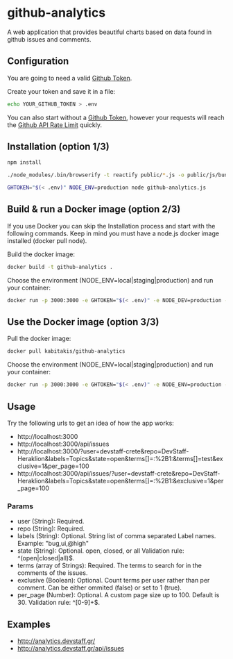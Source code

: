 # github-analytics
A web application that provides beautiful charts based on data found in github issues and comments.

## Configuration
You are going to need a valid [Github Token](https://help.github.com/articles/creating-an-access-token-for-command-line-use/).

Create your token and save it in a file:
```bash
echo YOUR_GITHUB_TOKEN > .env
```
You can also start without a [Github Token](https://help.github.com/articles/creating-an-access-token-for-command-line-use/), however your requests will reach the [Github API Rate Limit](https://developer.github.com/v3/#rate-limiting) quickly.

## Installation (option 1/3)
```bash
npm install
```
```bash
./node_modules/.bin/browserify -t reactify public/*.js -o public/js/bundle.js
```
```bash
GHTOKEN="$(< .env)" NODE_ENV=production node github-analytics.js
```

## Build & run a Docker image (option 2/3)
If you use Docker you can skip the Installation process and start with the following commands. Keep in mind you must have a node.js docker image installed (docker pull node).

Build the docker image:
```bash
docker build -t github-analytics .
```
Choose the environment (NODE_ENV=local|staging|production) and run your container:
```bash
docker run -p 3000:3000 -e GHTOKEN="$(< .env)" -e NODE_DEV=production --name analytics01 -t github-analytics
```

## Use the Docker image (option 3/3)
Pull the docker image:
```bash
docker pull kabitakis/github-analytics
```
Choose the environment (NODE_ENV=local|staging|production) and run your container:
```bash
docker run -p 3000:3000 -e GHTOKEN="$(< .env)" -e NODE_ENV=production --name analytics01 -t kabitakis/github-analytics
```

## Usage
Try the following urls to get an idea of how the app works:
* http://localhost:3000
* http://localhost:3000/api/issues
* http://localhost:3000/?user=devstaff-crete&repo=DevStaff-Heraklion&labels=Topics&state=open&terms[]=:%2B1:&terms[]=test&exclusive=1&per_page=100
* http://localhost:3000/api/issues/?user=devstaff-crete&repo=DevStaff-Heraklion&labels=Topics&state=open&terms[]=:%2B1:&exclusive=1&per_page=100

### Params
* user (String): Required.
* repo (String): Required.
* labels (String): Optional. String list of comma separated Label names. Example: "bug,ui,@high"
* state (String): Optional. open, closed, or all Validation rule: ^(open|closed|all)$.
* terms (array of Strings): Required. The terms to search for in the comments of the issues.
* exclusive (Boolean): Optional. Count terms per user rather than per comment. Can be either ommited (false) or set to 1 (true).
* per_page (Number): Optional. A custom page size up to 100. Default is 30. Validation rule: ^[0-9]+$.

## Examples
* http://analytics.devstaff.gr/
* http://analytics.devstaff.gr/api/issues
